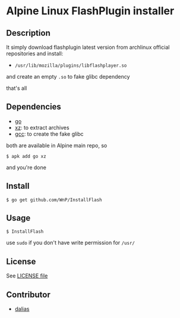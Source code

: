 # Alpine Linux FlashPlugin installer

## Description

It simply download flashplugin latest version from archlinux official repositories and install:

- `/usr/lib/mozilla/plugins/libflashplayer.so`

and create an empty `.so` to fake glibc dependency

that's all

## Dependencies

- [go](https://golang.org/)
- [xz](http://tukaani.org/xz/): to extract archives
- [gcc](https://gcc.gnu.org/): to create the fake glibc

both are available in Alpine main repo, so

```
$ apk add go xz
```

and you're done

## Install

```
$ go get github.com/WnP/InstallFlash
```

## Usage

```
$ InstallFlash
```

use `sudo` if you don't have write permission for `/usr/`

## License

See [LICENSE file](https://github.com/WnP/InstallFlash/blob/master/LICENSE)

## Contributor

- [dalias](http://www.musl-libc.org/)
